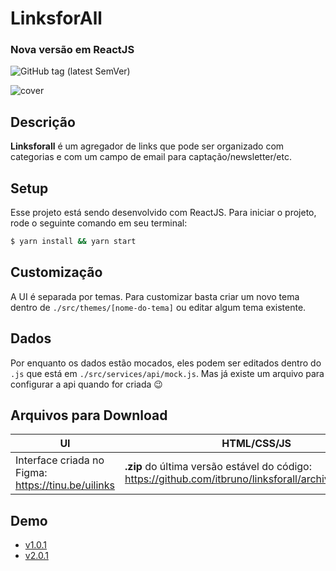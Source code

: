 # LinksforAll
### Nova versão em ReactJS

![GitHub tag (latest SemVer)](https://img.shields.io/github/package-json/v/itbruno/linksforall)

![cover](https://cldup.com/v6OkMOSwGX-2000x2000.jpeg)

## Descrição

**Linksforall** é um agregador de links que pode ser organizado com categorias e com um campo de email para captação/newsletter/etc.

## Setup

Esse projeto está sendo desenvolvido com ReactJS. Para iniciar o projeto, rode o seguinte comando em seu terminal:

```sh
$ yarn install && yarn start
```

## Customização

A UI é separada por temas. Para customizar basta criar um novo tema dentro de `./src/themes/[nome-do-tema]` ou editar algum tema existente.

## Dados

Por enquanto os dados estão mocados, eles podem ser editados dentro do `.js` que está em `./src/services/api/mock.js`. Mas já existe um arquivo para configurar a api quando for criada 😉

## Arquivos para Download

| UI                                                 | HTML/CSS/JS                                                                                            |
| -------------------------------------------------- | ------------------------------------------------------------------------------------------------------ |
| Interface criada no Figma: https://tinu.be/uilinks | **.zip** do última versão estável do código: https://github.com/itbruno/linksforall/archive/master.zip |

## Demo

-   [v1.0.1](https://linksforall.surge.sh)
-   [v2.0.1](https://linksforall.vercel.app)